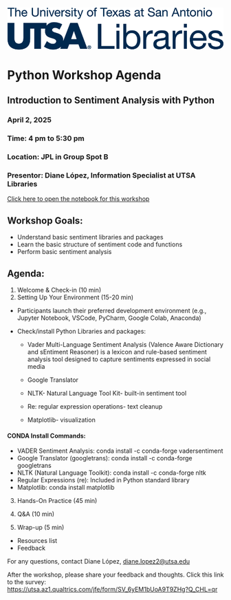 ![UTSA Libraries!](logo-primary-b.png "UTSA Libraries Logo")

# Python Workshop Agenda
## Introduction to Sentiment Analysis with Python
### April 2, 2025
### Time: 4 pm to 5:30 pm
### Location: JPL in Group Spot B 
### Presentor: Diane López, Information Specialist at UTSA Libraries

[Click here to open the notebook for this workshop](https://mybinder.org/v2/gh/dianita956/sentiment_analysis_wrkshp/HEAD?urlpath=%2Fdoc%2Ftree%2Fsentiment.ipynb)

## Workshop Goals:
- Understand basic sentiment libraries and packages
- Learn the basic structure of sentiment code and functions
-	Perform basic sentiment analysis

## Agenda:
1.	Welcome & Check-in (10 min)
2.	Setting Up Your Environment (15-20 min)

- Participants launch their preferred development environment (e.g., Jupyter Notebook, VSCode, PyCharm, Google Colab, Anaconda)

- Check/install Python Libraries and packages:

  - Vader Multi-Language Sentiment Analysis (Valence Aware Dictionary and sEntiment Reasoner) is a lexicon and rule-based sentiment analysis tool designed to capture sentiments expressed in social media

  - Google Translator
  - NLTK- Natural Language Tool Kit- built-in sentiment tool
  - Re: regular expression operations- text cleanup
  - Matplotlib- visualization

#### CONDA Install Commands:
 - VADER Sentiment Analysis: conda install -c conda-forge vadersentiment
 - Google Translator (googletrans): conda install -c conda-forge googletrans
 - NLTK (Natural Language Toolkit): conda install -c conda-forge nltk
 - Regular Expressions (re): Included in Python standard library
 - Matplotlib: conda install matplotlib


3.	Hands-On Practice (45 min)
   
5.	Q&A (10 min)
6.	Wrap-up (5 min)
  - Resources list
  - Feedback
 
For any questions, contact Diane López, diane.lopez2@utsa.edu

After the workshop, please share your feedback and thoughts. 
Click this link to the survey: https://utsa.az1.qualtrics.com/jfe/form/SV_6yEM1bUoA9T9ZHg?Q_CHL=qr 
